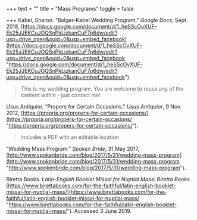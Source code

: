 +++
text = ""
title = "Mass Programs"
toggle = false

+++
Kabel, Sharon. “Bolger-Kabel Wedding Program.” _Google Docs_, Sept. 2018, [https://docs.google.com/document/d/1_heSScOvXUF-Ek25JJEKCuJOQSnPkLjzkanCuF7p6dw/edit?usp=drive_open&ouid=0&usp=embed_facebook](https://docs.google.com/document/d/1_heSScOvXUF-Ek25JJEKCuJOQSnPkLjzkanCuF7p6dw/edit?usp=drive_open&ouid=0&usp=embed_facebook "https://docs.google.com/document/d/1_heSScOvXUF-Ek25JJEKCuJOQSnPkLjzkanCuF7p6dw/edit?usp=drive_open&ouid=0&usp=embed_facebook").

> This is my wedding program. You are welcome to reuse any of the content within - just contact me! 

Usus Antiquior. “Propers for Certain Occasions.” _Usus Antiquior_, 9 Nov. 2012, [https://propria.org/propers-for-certain-occasions/](https://propria.org/propers-for-certain-occasions/ "https://propria.org/propers-for-certain-occasions/").

> includes a PDF with an editable location

“Wedding Mass Program.” _Spoken Bride_, 31 May 2017, [http://www.spokenbride.com/blog/2017/5/31/wedding-mass-program](http://www.spokenbride.com/blog/2017/5/31/wedding-mass-program "http://www.spokenbride.com/blog/2017/5/31/wedding-mass-program").

Biretta Books. _Latin-English Booklet Missal for Nuptial Mass: Biretta Books_. [https://www.birettabooks.com/for-the-faithful/latin-english-booklet-missal-for-nuptial-mass/](https://www.birettabooks.com/for-the-faithful/latin-english-booklet-missal-for-nuptial-mass/ "https://www.birettabooks.com/for-the-faithful/latin-english-booklet-missal-for-nuptial-mass/"). Accessed 3 June 2019.
